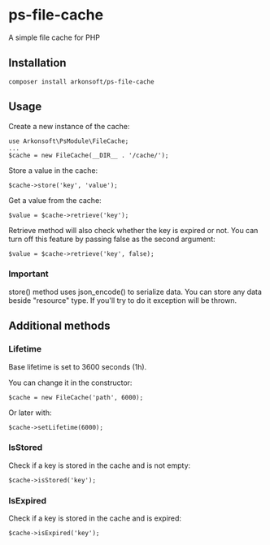 # ps-file-cache

A simple file cache for PHP

## Installation

```composer install arkonsoft/ps-file-cache```

## Usage

Create a new instance of the cache:
```
use Arkonsoft\PsModule\FileCache;
...
$cache = new FileCache(__DIR__ . '/cache/');
```

Store a value in the cache:
```
$cache->store('key', 'value');
```

Get a value from the cache:
```
$value = $cache->retrieve('key');
```

Retrieve method will also check whether the key is expired or not. You can turn off this feature by passing false as the second argument:
```
$value = $cache->retrieve('key', false);
```

### Important

store() method uses json_encode() to serialize data. You can store any data beside "resource" type. If you'll try to do it exception will be thrown.

## Additional methods

### Lifetime
Base lifetime is set to 3600 seconds (1h).

You can change it in the constructor:
```
$cache = new FileCache('path', 6000);
```
Or later with:
```
$cache->setLifetime(6000);
```

### IsStored

Check if a key is stored in the cache and is not empty:
```
$cache->isStored('key');
```

### IsExpired

Check if a key is stored in the cache and is expired:
```
$cache->isExpired('key');
```
